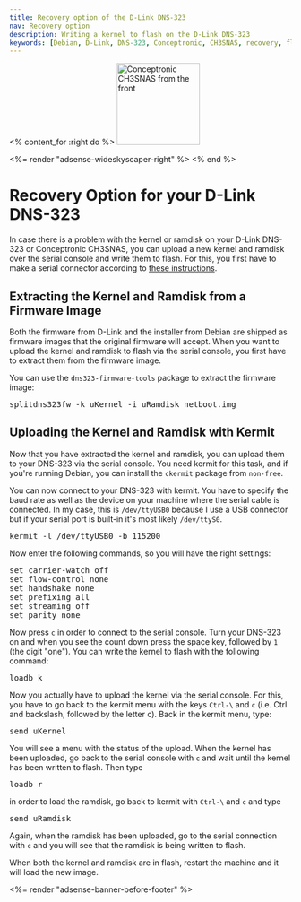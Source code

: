 ```yaml
---
title: Recovery option of the D-Link DNS-323
nav: Recovery option
description: Writing a kernel to flash on the D-Link DNS-323
keywords: [Debian, D-Link, DNS-323, Conceptronic, CH3SNAS, recovery, flash]
---
```


<% content_for :right do %>
<img src = "../images/r_ch3snas_front.jpg" class="border" alt="Conceptronic CH3SNAS from the front" width="148" height="146" />

<%= render "adsense-wideskyscaper-right" %>
<% end %>

<h1>Recovery Option for your D-Link DNS-323</h1>

In case there is a problem with the kernel or ramdisk on your D-Link
DNS-323 or Conceptronic CH3SNAS, you can upload a new kernel and ramdisk
over the serial console and write them to flash.  For this, you first have
to make a serial connector according to <a href =
"http://dns323.kood.org/hardware%3Aserial">these instructions</a>.

<h2><a id = "extract">Extracting the Kernel and Ramdisk from a Firmware Image</a></h2>

Both the firmware from D-Link and the installer from Debian are shipped as
firmware images that the original firmware will accept.  When you want to
upload the kernel and ramdisk to flash via the serial console, you first
have to extract them from the firmware image.

You can use the `dns323-firmware-tools` package to extract the firmware
image:

<div class="code">
<pre>
splitdns323fw -k uKernel -i uRamdisk netboot.img
</pre>
</div>

<h2><a id = "upload">Uploading the Kernel and Ramdisk with Kermit</a></h2>

Now that you have extracted the kernel and ramdisk, you can upload them to
your DNS-323 via the serial console.  You need kermit for this task, and if
you're running Debian, you can install the `ckermit` package from
`non-free`.

You can now connect to your DNS-323 with kermit.  You have to specify the
baud rate as well as the device on your machine where the serial cable is
connected.  In my case, this is `/dev/ttyUSB0` because I use a USB
connector but if your serial port is built-in it's most likely
`/dev/ttyS0`.

<div class="code">
<pre>
kermit -l /dev/ttyUSB0 -b 115200
</pre>
</div>

Now enter the following commands, so you will have the right settings:

<div class="code">
<pre>
set carrier-watch off
set flow-control none
set handshake none
set prefixing all
set streaming off
set parity none
</pre>
</div>

Now press `c` in order to connect to the serial console.  Turn your DNS-323
on and when you see the count down press the space key, followed by `1`
(the digit "one").  You can write the kernel to flash with the following
command:

<div class="code">
<pre>
loadb k
</pre>
</div>

Now you actually have to upload the kernel via the serial console.  For
this, you have to go back to the kermit menu with the keys `Ctrl-\` and `c`
(i.e. Ctrl and backslash, followed by the letter c).  Back in the kermit
menu, type:

<div class="code">
<pre>
send uKernel
</pre>
</div>

You will see a menu with the status of the upload.  When the kernel has
been uploaded, go back to the serial console with `c` and wait until the
kernel has been written to flash.  Then type

<div class="code">
<pre>
loadb r
</pre>
</div>

in order to load the ramdisk, go back to kermit with `Ctrl-\` and `c` and
type

<div class="code">
<pre>
send uRamdisk
</pre>
</div>

Again, when the ramdisk has been uploaded, go to the serial connection with
`c` and you will see that the ramdisk is being written to flash.

When both the kernel and ramdisk are in flash, restart the machine and it
will load the new image.

<div class="bbf">
<%= render "adsense-banner-before-footer" %>
</div>

